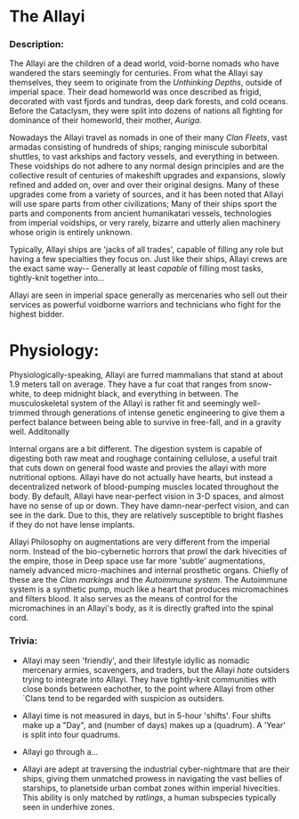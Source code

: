 # The Allayi

### Description:

The Allayi are the children of a dead world, void-borne nomads who have wandered the stars seemingly for centuries. From what the Allayi say themselves, they seem to originate from the *Unthinking Depths*, outside of imperial space. Their dead homeworld was once described as frigid, decorated with vast fjords and tundras, deep dark forests, and cold oceans. Before the Cataclysm, they were split into dozens of nations all fighting for dominance of their homeworld, their mother, *Auriga.*

Nowadays the Allayi travel as nomads in one of their many *Clan Fleets*, vast armadas consisting of hundreds of ships; ranging miniscule suborbital shuttles, to vast arkships and factory vessels, and everything in between. These voidships do not adhere to any normal design principles and are the collective result of centuries of makeshift upgrades and expansions, slowly refined and added on, over and over their original designs. Many of these upgrades come from a variety of sources, and it has been noted that Allayi will use spare parts from other civilizations; Many of their ships sport the parts and components from ancient humanikatari vessels, technologies from imperial voidships, or very rarely, bizarre and utterly alien machinery whose origin is entirely unknown.

Typically, Allayi ships are 'jacks of all trades', capable of filling any role but having a few specialties they focus on. Just like their ships, Allayi crews are the exact same way-- Generally at least *capable* of filling most tasks, tightly-knit together into...

Allayi are seen in imperial space generally as mercenaries who sell out their services as powerful voidborne warriors and technicians who fight for the highest bidder.

# Physiology:

Physiologically-speaking, Allayi are furred mammalians that stand at about 1.9 meters tall on average. They have a fur coat that ranges from snow-white, to deep midnight black, and everything in between. The musculoskeletal system of the Allayi is rather fit and seemingly well-trimmed through generations of intense genetic engineering to give them a perfect balance between being able to survive in free-fall, and in a gravity well. Additonally

Internal organs are a bit different. The digestion system is capable of digesting both raw meat and roughage containing cellulose, a useful trait that cuts down on general food waste and provies the allayi with more nutritional options. Allayi have do not actually have hearts, but instead a decentralized network of blood-pumping muscles located throughout the body. By default, Allayi have near-perfect vision in 3-D spaces, and almost have no sense of up or down. They have damn-near-perfect vision, and can see in the dark. Due to this, they are relatively susceptible to bright flashes if they do not have lense implants.

Allayi Philosophy on augmentations are very different from the imperial norm. Instead of the bio-cybernetic horrors that prowl the dark hivecities of the empire, those in Deep space use far more 'subtle' augmentations, namely advanced micro-machines and internal prosthetic organs. Chiefly of these are the *Clan markings* and the *Autoimmune system*. The Autoimmune system is a synthetic pump, much like a heart that produces micromachines and filters blood. It also serves as the means of control for the micromachines in an Allayi's body, as it is directly grafted into the spinal cord.

### Trivia:

* Allayi may seen 'friendly', and their lifestyle idyllic as nomadic mercenary armies, scavengers, and traders, but the Allayi *hate* outsiders trying to integrate into Allayi. They have tightly-knit communities with close bonds between eachother, to the point where Allayi from other `Clans tend to be regarded with suspicion as outsiders.

* Allayi time is not measured in days, but in 5-hour 'shifts'. Four shifts make up a "Day", and (number of days) makes up a (quadrum). A 'Year' is split into four quadrums.

* Allayi go through a...

* Allayi are adept at traversing the industrial cyber-nightmare that are their ships, giving them unmatched prowess in navigating the vast bellies of starships, to planetside urban combat zones within imperial hivecities. This ability is only matched by *ratlings*, a human subspecies typically seen in underhive zones.